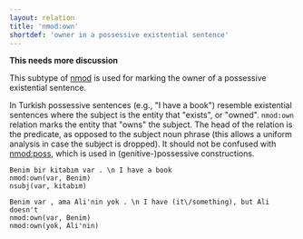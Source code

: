 ```yaml
---
layout: relation
title: 'nmod:own'
shortdef: 'owner in a possessive existential sentence'
---
```


**This needs more discussion**

This subtype of [nmod]() is used for marking the owner of a possessive existential sentence.

In Turkish possessive sentences (e.g., "I have a book") resemble existential sentences
where the subject is the entity that "exists", or "owned".
`nmod:own` relation marks the entity that "owns" the subject.
The head of the relation is the predicate,
as opposed to the subject noun phrase
(this allows a uniform analysis in case the subject is dropped).
It should not be confused with [nmod:poss](nmod-poss),
which is used in (genitive-)possessive constructions.

~~~ sdparse
Benim bir kitabım var . \n I have a book
nmod:own(var, Benim)
nsubj(var, kitabım)
~~~

~~~ sdparse
Benim var , ama Ali'nin yok . \n I have (it\/something), but Ali doesn't
nmod:own(var, Benim)
nmod:own(yok, Ali'nin)
~~~
<!-- Interlanguage links updated Út zář 29 20:23:36 CEST 2020 -->
